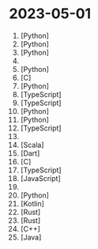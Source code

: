 # 2023-05-01

1. [](https://github.comundefined "AudioGPT: Understanding and Generating Speech, Music, Sound, and Talking Head") [Python]
2. [](https://github.comundefined "") [Python]
3. [](https://github.comundefined "WizardLM: Empowering Large Pre-Trained Language Models to Follow Complex Instructions") [Python]
4. [](https://github.comundefined "A curated list of practical guide resources of LLMs (LLMs Tree, Examples, Papers)") 
5. [](https://github.comundefined "Official implementation of the paper Segment Everything Everywhere All at Once") [Python]
6. [](https://github.comundefined "Display and control your Android device") [C]
7. [](https://github.comundefined "") [Python]
8. [](https://github.comundefined "Scheduling infrastructure for absolutely everyone.") [TypeScript]
9. [](https://github.comundefined "A Cloudflare's Worker script to gather free v2ray configs and mix them with worker in order to make them work over filtered networks.") [TypeScript]
10. [](https://github.comundefined "decentralising the Ai Industry, just some language model api's...") [Python]
11. [](https://github.comundefined "Pandas AI is a Python library that integrates generative artificial intelligence capabilities into Pandas, making dataframes conversational") [Python]
12. [](https://github.comundefined "") [TypeScript]
13. [](https://github.comundefined "The Generative AI Landscape - A Collection of Awesome Generative AI Applications") 
14. [](https://github.comundefined "Source code for Twitter's Recommendation Algorithm") [Scala]
15. [](https://github.comundefined "💊 Application to use ReVanced on Android") [Dart]
16. [](https://github.comundefined "Flipper Zero Unleashed Firmware") [C]
17. [](https://github.comundefined "Social networking technology created by Bluesky") [TypeScript]
18. [](https://github.comundefined "Drag & drop UI to build your customized LLM flow using LangchainJS") [JavaScript]
19. [](https://github.comundefined "A complete computer science study plan to become a software engineer.") 
20. [](https://github.comundefined "Fine-tuning LLaMA to follow Instructions within 1 Hour and 1.2M Parameters") [Python]
21. [](https://github.comundefined "🧩 Patches for ReVanced") [Kotlin]
22. [](https://github.comundefined "🦀 Small exercises to get you used to reading and writing Rust code!") [Rust]
23. [](https://github.comundefined "Voice assistant made as an experiment using neural networks for things like STT/TTS/Wake Word/NLU etc.") [Rust]
24. [](https://github.comundefined "FoundationDB - the open source, distributed, transactional key-value store") [C++]
25. [](https://github.comundefined "The automation tower defense RTS") [Java]
